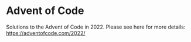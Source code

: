 # Advent of Code

Solutions to the Advent of Code in 2022. Please see here for more details: https://adventofcode.com/2022/
